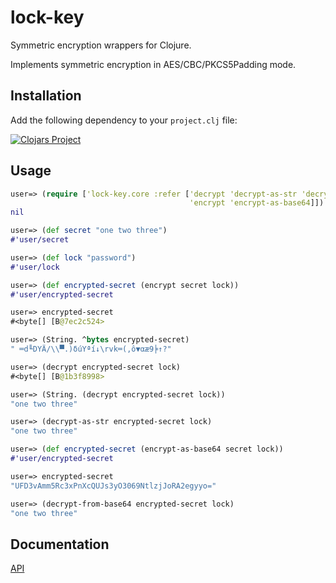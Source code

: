 lock-key
========

Symmetric encryption wrappers for Clojure.

Implements symmetric encryption in AES/CBC/PKCS5Padding mode.

## Installation

Add the following dependency to your `project.clj` file:

[![Clojars Project](http://clojars.org/lock-key/latest-version.svg)](http://clojars.org/lock-key)

## Usage

```clojure
user=> (require ['lock-key.core :refer ['decrypt 'decrypt-as-str 'decrypt-from-base64
                                        'encrypt 'encrypt-as-base64]])
nil

user=> (def secret "one two three")
#'user/secret

user=> (def lock "password")
#'user/lock

user=> (def encrypted-secret (encrypt secret lock))
#'user/encrypted-secret

user=> encrypted-secret
#<byte[] [B@7ec2c524>

user=> (String. ^bytes encrypted-secret)
" ═d╙DYÄ/\\▀.)δúYªí↓\rvk═(,ô▼αæ9╞↑?"

user=> (decrypt encrypted-secret lock)
#<byte[] [B@1b3f8998>

user=> (String. (decrypt encrypted-secret lock))
"one two three"

user=> (decrypt-as-str encrypted-secret lock)
"one two three"

user=> (def encrypted-secret (encrypt-as-base64 secret lock))
#'user/encrypted-secret

user=> encrypted-secret
"UFD3vAmm5Rc3xPnXcQUJs3yO3069NtlzjJoRA2egyyo="

user=> (decrypt-from-base64 encrypted-secret lock)
"one two three"
```

## Documentation

[API](http://clavoie.github.io/lock-key/)
